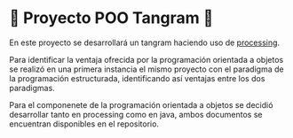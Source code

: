 #               :large_orange_diamond: Proyecto POO Tangram  :large_orange_diamond:


En este proyecto se desarrollará un tangram haciendo uso de [processing](https://processing.org/). 

Para identificar la ventaja ofrecida por la programación orientada a objetos se realizó en una primera
instancia el mismo proyecto con el paradigma de la programación estructurada, identificando así ventajas
entre los dos paradigmas.

Para el componenete de la programación orientada a objetos se decidió desarrollar tanto en processing como
en java, ambos documentos se encuentran disponibles en el repositorio.

